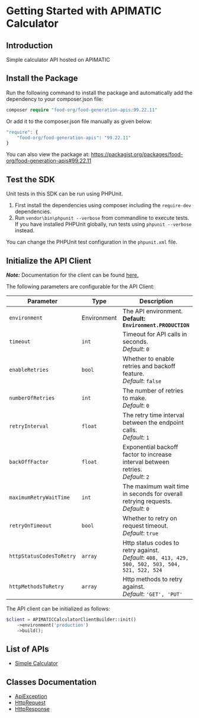 
# Getting Started with APIMATIC Calculator

## Introduction

Simple calculator API hosted on APIMATIC

## Install the Package

Run the following command to install the package and automatically add the dependency to your composer.json file:

```php
composer require "food-org/food-generation-apis:99.22.11"
```

Or add it to the composer.json file manually as given below:

```php
"require": {
    "food-org/food-generation-apis": "99.22.11"
}
```

You can also view the package at:
https://packagist.org/packages/food-org/food-generation-apis#99.22.11

## Test the SDK

Unit tests in this SDK can be run using PHPUnit.

1. First install the dependencies using composer including the `require-dev` dependencies.
2. Run `vendor\bin\phpunit --verbose` from commandline to execute tests. If you have installed PHPUnit globally, run tests using `phpunit --verbose` instead.

You can change the PHPUnit test configuration in the `phpunit.xml` file.

## Initialize the API Client

**_Note:_** Documentation for the client can be found [here.](https://www.github.com/git-fudge/foodPhp/tree/99.22.11/doc/client.md)

The following parameters are configurable for the API Client:

| Parameter | Type | Description |
|  --- | --- | --- |
| `environment` | Environment | The API environment. <br> **Default: `Environment.PRODUCTION`** |
| `timeout` | `int` | Timeout for API calls in seconds.<br>*Default*: `0` |
| `enableRetries` | `bool` | Whether to enable retries and backoff feature.<br>*Default*: `false` |
| `numberOfRetries` | `int` | The number of retries to make.<br>*Default*: `0` |
| `retryInterval` | `float` | The retry time interval between the endpoint calls.<br>*Default*: `1` |
| `backOffFactor` | `float` | Exponential backoff factor to increase interval between retries.<br>*Default*: `2` |
| `maximumRetryWaitTime` | `int` | The maximum wait time in seconds for overall retrying requests.<br>*Default*: `0` |
| `retryOnTimeout` | `bool` | Whether to retry on request timeout.<br>*Default*: `true` |
| `httpStatusCodesToRetry` | `array` | Http status codes to retry against.<br>*Default*: `408, 413, 429, 500, 502, 503, 504, 521, 522, 524` |
| `httpMethodsToRetry` | `array` | Http methods to retry against.<br>*Default*: `'GET', 'PUT'` |

The API client can be initialized as follows:

```php
$client = APIMATICCalculatorClientBuilder::init()
    ->environment('production')
    ->build();
```

## List of APIs

* [Simple Calculator](https://www.github.com/git-fudge/foodPhp/tree/99.22.11/doc/controllers/simple-calculator.md)

## Classes Documentation

* [ApiException](https://www.github.com/git-fudge/foodPhp/tree/99.22.11/doc/api-exception.md)
* [HttpRequest](https://www.github.com/git-fudge/foodPhp/tree/99.22.11/doc/http-request.md)
* [HttpResponse](https://www.github.com/git-fudge/foodPhp/tree/99.22.11/doc/http-response.md)

